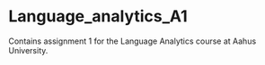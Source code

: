 # Language_analytics_A1
Contains assignment 1 for the Language Analytics course at Aahus University.
